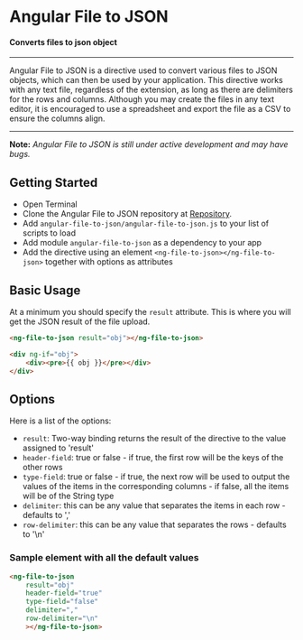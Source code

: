 # Angular File to JSON

#### Converts files to json object

---

Angular File to JSON is a directive used to convert various files to JSON objects, which can then be used by your application. This directive works with any text file, regardless of the extension, as long as there are delimiters for the rows and columns. Although you may create the files in any text editor, it is encouraged to use a spreadsheet and export the file as a CSV to ensure the columns align.

---

**Note:** *Angular File to JSON is still under active development and may have bugs.*

## Getting Started

 - Open Terminal
 - Clone the Angular File to JSON repository at [Repository](https://github.com/aburchette/angular-file-to-json).
 - Add `angular-file-to-json/angular-file-to-json.js` to your list of scripts to load
 - Add module `angular-file-to-json` as a dependency to your app
 - Add the directive using an element `<ng-file-to-json></ng-file-to-json>` together with options as attributes

## Basic Usage

At a minimum you should specify the `result` attribute. This is where you will get the JSON result of the file upload.

>
```html
<ng-file-to-json result="obj"></ng-file-to-json>

<div ng-if="obj">
    <div><pre>{{ obj }}</pre></div>
</div>
```

## Options

Here is a list of the options:

 - `result`: Two-way binding returns the result of the directive to the value assigned to 'result'
 - `header-field`: true or false - if true, the first row will be the keys of the other rows
 - `type-field`: true or false - if true, the next row will be used to output the values of the items in the corresponding columns - if false, all the items will be of the String type
 - `delimiter`: this can be any value that separates the items in each row - defaults to ','
 - `row-delimiter`: this can be any value that separates the rows - defaults to '\n'

### Sample element with all the default values

>
```html
<ng-file-to-json
	result="obj"
    header-field="true"
    type-field="false"
    delimiter=","
    row-delimiter="\n"
    ></ng-file-to-json>
```